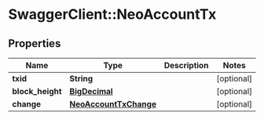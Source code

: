 # SwaggerClient::NeoAccountTx

## Properties
Name | Type | Description | Notes
------------ | ------------- | ------------- | -------------
**txid** | **String** |  | [optional] 
**block_height** | [**BigDecimal**](BigDecimal.md) |  | [optional] 
**change** | [**NeoAccountTxChange**](NeoAccountTxChange.md) |  | [optional] 

